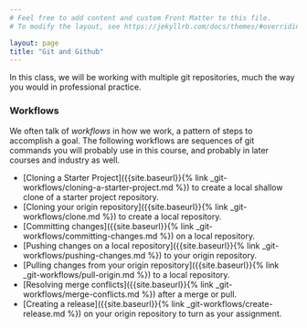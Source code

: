 ```yaml
---
# Feel free to add content and custom Front Matter to this file.
# To modify the layout, see https://jekyllrb.com/docs/themes/#overriding-theme-defaults

layout: page
title: "Git and Github"
---
```

In this class, we will be working with multiple git repositories, much the way you would in professional practice.

### Workflows
We often talk of _workflows_ in how we work, a pattern of steps to accomplish a goal.  The following workflows are sequences of git commands you will probably use in this course, and probably in later courses and industry as well.

* [Cloning a Starter Project]({{site.baseurl}}{% link _git-workflows/cloning-a-starter-project.md %}) to create a local shallow clone of a starter project repository.
* [Cloning your origin repository]({{site.baseurl}}{% link _git-workflows/clone.md %}) to create a local repository.
* [Committing changes]({{site.baseurl}}{% link _git-workflows/committing-changes.md %}) on a local repository.
* [Pushing changes on a local repository]({{site.baseurl}}{% link _git-workflows/pushing-changes.md %}) to your origin repository.
* [Pulling changes from your origin repository]({{site.baseurl}}{% link _git-workflows/pull-origin.md %}) to a local repository.
* [Resolving merge conflicts]({{site.baseurl}}{% link _git-workflows/merge-conflicts.md %}) after a merge or pull.
* [Creating a release]({{site.baseurl}}{% link _git-workflows/create-release.md %}) on your origin repository to turn as your assignment.
